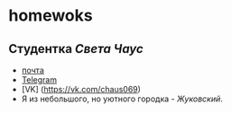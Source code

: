 # homewoks
## Студентка _Света Чаус_ 
* [почта](mailto:mn.sichaus@edu.hse.ru)
* [Telegram](https://t.me/Chaus_S)
* [VK] (https://vk.com/chaus069)
* Я из небольшого, но уютного городка - _Жуковский_.
